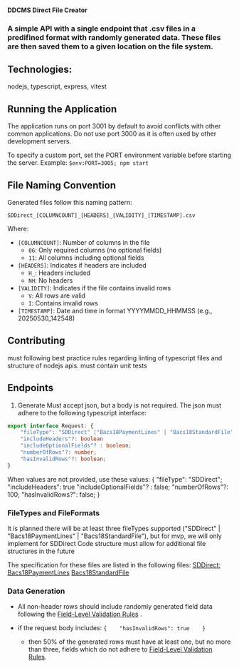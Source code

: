 #### DDCMS Direct File Creator

### A simple API with a single endpoint that .csv files in a predifined format with randomly generated data.  These files are then saved them to a given location on the file system.

## Technologies:
nodejs, typescript, express, vitest

## Running the Application
The application runs on port 3001 by default to avoid conflicts with other common applications.
Do not use port 3000 as it is often used by other development servers.

To specify a custom port, set the PORT environment variable before starting the server.
Example: `$env:PORT=3005; npm start`

## File Naming Convention
Generated files follow this naming pattern:
```
SDDirect_[COLUMNCOUNT]_[HEADERS]_[VALIDITY]_[TIMESTAMP].csv
```

Where:
- `[COLUMNCOUNT]`: Number of columns in the file
  - `06`: Only required columns (no optional fields)
  - `11`: All columns including optional fields
- `[HEADERS]`: Indicates if headers are included
  - `H_`: Headers included
  - `NH`: No headers
- `[VALIDITY]`: Indicates if the file contains invalid rows
  - `V`: All rows are valid
  - `I`: Contains invalid rows
- `[TIMESTAMP]`: Date and time in format YYYYMMDD_HHMMSS (e.g., 20250530_142548)

## Contributing
must following best practice rules regarding linting of typescript files and structure of nodejs apis.
must contain unit tests

## Endpoints
1. Generate 
Must accept json, but a body is not required.  The json must adhere to the following typescript interface:

```typescript
export interface Request: {
    "fileType": "SDDirect" |"Bacs18PaymentLines" | "Bacs18StandardFile";
    "includeHeaders"?: boolean
    "includeOptionalFields"? : boolean;
    "numberOfRows"?: number;
    "hasInvalidRows"?: boolean;
}
```
When values are not provided, use these values:
{
    "fileType": "SDDirect";
    "includeHeaders": true
    "includeOptionalFields"? : false;
    "numberOfRows"?: 100;
    "hasInvalidRows?": false;
}

### FileTypes and FileFormats

It is planned there will be at least three fileTypes supported ("SDDirect" | "Bacs18PaymentLines" | "Bacs18StandardFile"), but for mvp, we will only implement for SDDirect
Code structure must allow for additional file structures in the future

The specification for these files are listed in the following files:
[SDDirect:](FileFormats/SDDirect.md)
[Bacs18PaymentLines](FileFormats/Bacs18PaymentLines.md)
[Bacs18StandardFile](FileFormats/Bacs18StandardFile.md)


### Data Generation
- All non-header rows should include randomly generated field data following the [Field-Level Validation Rules](../field-level-validation.md) .

- if the request body includes: `{    "hasInvalidRows": true    }`
  - then 50% of the generated rows must have at least one, but no more than three, fields which do not adhere to [Field-Level Validation Rules](../field-level-validation.md).  

